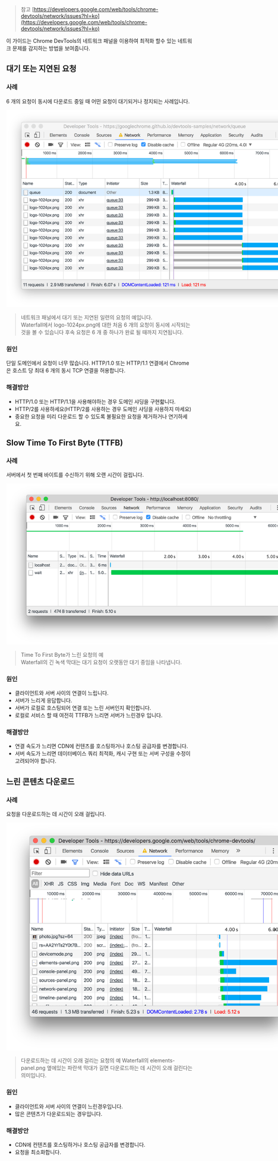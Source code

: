 > 참고
> [https://developers.google.com/web/tools/chrome-devtools/network/issues?hl=ko](https://developers.google.com/web/tools/chrome-devtools/network/issues?hl=ko)

이 가이드는 Chrome DevTools의 네트워크 패널을 이용하여 최적화 할수 있는 네트워크 문제를 감지하는 방법을 보여줍니다.

## 대기 또는 지연된 요청

### 사례

6 개의 요청이 동시에 다운로드 중일 때 어떤 요청이 대기되거나 정지되는 사례입니다.

<img src="/assets/images/chrome-network-issue-guide/stalled.png" alt="사례 예시" style="max-width:800px;" />

> 네트워크 패널에서 대기 또는 지연된 일련의 요청의 예입니다.<br />
> Waterfall에서 logo-1024px.png에 대한 처음 6 개의 요청이 동시에 시작되는 것을 볼 수 있습니다
> 후속 요청은 6 개 중 하나가 완료 될 때까지 지연됩니다.

### 원인

단일 도메인에서 요청이 너무 많습니다. HTTP/1.0 또는 HTTP/1.1 연결에서 Chrome은 호스트 당 최대 6 개의 동시 TCP 연결을 허용합니다.

### 해결방안

- HTTP/1.0 또는 HTTP/1.1을 사용해야하는 경우 도메인 샤딩을 구현핣니다.
- HTTP/2를 사용하세요(HTTP/2를 사용하는 경우 도메인 샤딩을 사용하지 마세요)
- 중요한 요청을 미리 다운로드 할 수 있도록 불필요한 요청을 제거하거나 연기하세요.

## Slow Time To First Byte (TTFB)

### 사례

서버에서 첫 번째 바이트를 수신하기 위해 오랜 시간이 걸립니다.

<img src="/assets/images/chrome-network-issue-guide/slow-ttfb.png" alt="사례 예시" style="max-width:800px;" />

> Time To First Byte가 느린 요청의 예 <br />
> Waterfall의 긴 녹색 막대는 대기 요청이 오랫동안 대기 중임을 나타냅니다.

### 원인

- 클라이언트와 서버 사이의 연결이 느립니다.
- 서버가 느리게 응답합니다.
- 서버가 로컬로 호스팅되어 연결 또는 느린 서버인지 확인합니다.
- 로컬로 서비스 할 때 여전히 TTFB가 느리면 서버가 느린경우 입니다.

### 해결방안

- 연결 속도가 느리면 CDN에 컨텐츠를 호스팅하거나 호스팅 공급자를 변경합니다.
- 서버 속도가 느리면 데이터베이스 쿼리 최적화, 캐시 구현 또는 서버 구성을 수정이 고려되어야 합니다.

## 느린 콘텐츠 다운로드

### 사례

요청을 다운로드하는 데 시간이 오래 걸립니다.

<img src="/assets/images/chrome-network-issue-guide/slow-content-download.png" alt="사례 예시" style="max-width:800px;" />

> 다운로드하는 데 시간이 오래 걸리는 요청의 예
> Waterfall의 elements-panel.png 옆에있는 파란색 막대가 길면 다운로드하는 데 시간이 오래 걸린다는 의미입니다.

### 원인

- 클라이언트와 서버 사이의 연결이 느린경우입니다.
- 많은 콘텐츠가 다운로드되는 경우입니다.

### 해결방안

- CDN에 컨텐츠를 호스팅하거나 호스팅 공급자를 변경합니다.
- 요청을 최소화합니다.
